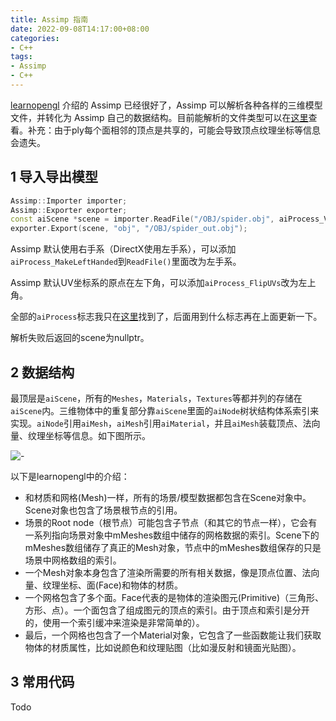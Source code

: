 ```yaml
---
title: Assimp 指南
date: 2022-09-08T14:17:00+08:00
categories: 
- C++
tags:
- Assimp
- C++
---
```


[learnopengl](https://learnopengl-cn.github.io/03%20Model%20Loading/01%20Assimp/) 介绍的 Assimp 已经很好了，Assimp 可以解析各种各样的三维模型文件，并转化为 Assimp 自己的数据结构。目前能解析的文件类型可以在[这里](https://assimp-docs.readthedocs.io/en/master/about/introduction.html)查看。补充：由于ply每个面相邻的顶点是共享的，可能会导致顶点纹理坐标等信息会遗失。

<!-- more -->

## 1 导入导出模型

```cpp
Assimp::Importer importer;
Assimp::Exporter exporter;
const aiScene *scene = importer.ReadFile("/OBJ/spider.obj", aiProcess_ValidateDataStructure);
exporter.Export(scene, "obj", "/OBJ/spider_out.obj");
```

Assimp 默认使用右手系（DirectX使用左手系），可以添加`aiProcess_MakeLeftHanded`到`ReadFile()`里面改为左手系。

Assimp 默认UV坐标系的原点在左下角，可以添加`aiProcess_FlipUVs`改为左上角。

全部的`aiProcess`标志我只在[这里](http://assimp.sourceforge.net/lib_html/postprocess_8h.html)找到了，后面用到什么标志再在上面更新一下。

解析失败后返回的scene为nullptr。

## 2 数据结构

最顶层是`aiScene`，所有的`Meshes`，`Materials`，`Textures`等都并列的存储在`aiScene`内。三维物体中的重复部分靠`aiScene`里面的`aiNode`树状结构体系索引来实现。`aiNode`引用`aiMesh`，`aiMesh`引用`aiMaterial`，并且`aiMesh`装载顶点、法向量、纹理坐标等信息。如下图所示。

![-](https://learnopengl-cn.github.io/img/03/01/assimp_structure.png)

以下是learnopengl中的介绍：

* 和材质和网格(Mesh)一样，所有的场景/模型数据都包含在Scene对象中。Scene对象也包含了场景根节点的引用。
* 场景的Root node（根节点）可能包含子节点（和其它的节点一样），它会有一系列指向场景对象中mMeshes数组中储存的网格数据的索引。Scene下的mMeshes数组储存了真正的Mesh对象，节点中的mMeshes数组保存的只是场景中网格数组的索引。
* 一个Mesh对象本身包含了渲染所需要的所有相关数据，像是顶点位置、法向量、纹理坐标、面(Face)和物体的材质。
* 一个网格包含了多个面。Face代表的是物体的渲染图元(Primitive)（三角形、方形、点）。一个面包含了组成图元的顶点的索引。由于顶点和索引是分开的，使用一个索引缓冲来渲染是非常简单的）。
* 最后，一个网格也包含了一个Material对象，它包含了一些函数能让我们获取物体的材质属性，比如说颜色和纹理贴图（比如漫反射和镜面光贴图）。

## 3 常用代码

Todo

